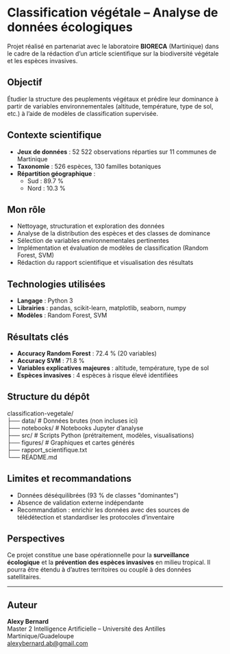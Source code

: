 # Classification végétale – Analyse de données écologiques

Projet réalisé en partenariat avec le laboratoire **BIORECA** (Martinique) dans le cadre de la rédaction d’un article scientifique sur la biodiversité végétale et les espèces invasives.

## Objectif

Étudier la structure des peuplements végétaux et prédire leur dominance à partir de variables environnementales (altitude, température, type de sol, etc.) à l’aide de modèles de classification supervisée.

## Contexte scientifique

- **Jeux de données** : 52 522 observations réparties sur 11 communes de Martinique
- **Taxonomie** : 526 espèces, 130 familles botaniques
- **Répartition géographique** :
  - Sud : 89.7 %
  - Nord : 10.3 %

## Mon rôle

- Nettoyage, structuration et exploration des données
- Analyse de la distribution des espèces et des classes de dominance
- Sélection de variables environnementales pertinentes
- Implémentation et évaluation de modèles de classification (Random Forest, SVM)
- Rédaction du rapport scientifique et visualisation des résultats

## Technologies utilisées

- **Langage** : Python 3
- **Librairies** : pandas, scikit-learn, matplotlib, seaborn, numpy
- **Modèles** : Random Forest, SVM

## Résultats clés

- **Accuracy Random Forest** : 72.4 % (20 variables)
- **Accuracy SVM** : 71.8 %
- **Variables explicatives majeures** : altitude, température, type de sol
- **Espèces invasives** : 4 espèces à risque élevé identifiées

## Structure du dépôt
classification-vegetale/  
├── data/ # Données brutes (non incluses ici)  
├── notebooks/ # Notebooks Jupyter d’analyse  
├── src/ # Scripts Python (prétraitement, modèles, visualisations)  
├── figures/ # Graphiques et cartes générés  
├── rapport_scientifique.txt  
└── README.md


## Limites et recommandations

- Données déséquilibrées (93 % de classes "dominantes")
- Absence de validation externe indépendante
- Recommandation : enrichir les données avec des sources de télédétection et standardiser les protocoles d’inventaire

## Perspectives

Ce projet constitue une base opérationnelle pour la **surveillance écologique** et la **prévention des espèces invasives** en milieu tropical. Il pourra être étendu à d’autres territoires ou couplé à des données satellitaires.

---

## Auteur

**Alexy Bernard**  
Master 2 Intelligence Artificielle – Université des Antilles  
Martinique/Guadeloupe  
alexybernard.ab@gmail.com
